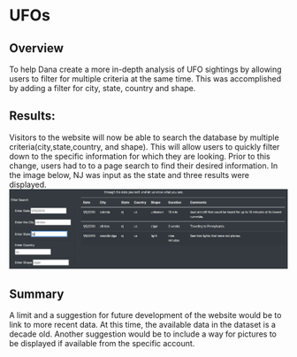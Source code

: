 # UFOs
## Overview
To help Dana create a more in-depth analysis of UFO sightings by allowing users to filter for multiple criteria at the same time. This was accomplished by adding a filter for city, state, country and shape.

## Results: 
Visitors to the website will now be able to search the database by multiple criteria(city,state,country, and shape).  This will allow users to quickly filter down to the specific information for which they are looking.
Prior to this change, users had to to a page search to find their desired information.
In the image below, NJ was input as the state and three results were displayed.
![image1](images/website1.png)

## Summary
A limit and a suggestion for future development of the website would be to link to more recent data.  At this time, the available data in the dataset is a decade old.  Another suggestion would be to include a way for pictures to be displayed if available from the specific account.
